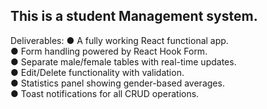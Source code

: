 This is a student Management system.
----------------------------------------------------
Deliverables:
● A fully working React functional app.<br>
● Form handling powered by React Hook Form.<br>
● Separate male/female tables with real-time updates.<br>
● Edit/Delete functionality with validation.<br>
● Statistics panel showing gender-based averages.<br>
● Toast notifications for all CRUD operations.